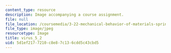 ```yaml
---
content_type: resource
description: Image accompanying a course assignment.
file: null
file_location: /coursemedia/3-22-mechanical-behavior-of-materials-spring-2008/5d1ef2177210c8e87c136cdd5c43cbd5_virus_5_2.jpg
file_type: image/jpeg
resourcetype: Image
title: virus_5_2
uid: 5d1ef217-7210-c8e8-7c13-6cdd5c43cbd5
---
```

